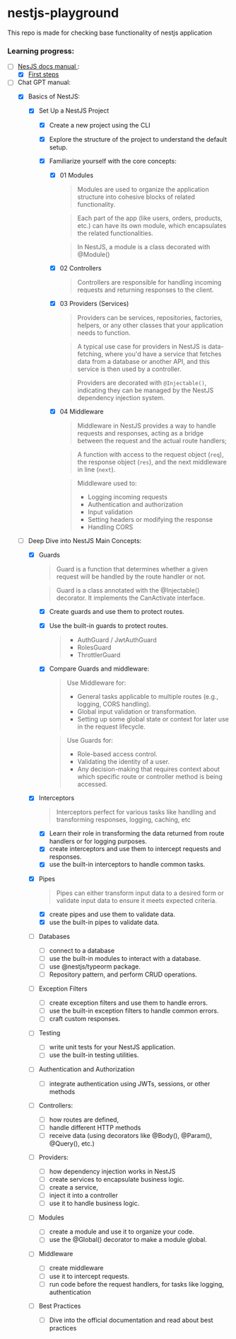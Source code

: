 # nestjs-playground
This repo is made for checking base functionality of nestjs application

### Learning progress:
- [ ] [NesJS docs manual ](https://docs.nestjs.com):
    - [X] [First steps](https://docs.nestjs.com/first-steps)

- [ ] Chat GPT manual:
    - [X] Basics of NestJS:
      
      - [X] Set Up a NestJS Project
        - [X] Create a new project using the CLI
        
        - [X] Explore the structure of the project to understand the default setup.

        - [X] Familiarize yourself with the core concepts:
           - [X] 01 Modules
              > Modules are used to organize the application structure into cohesive blocks of related functionality.

              > Each part of the app (like users, orders, products, etc.) can have its own module, which encapsulates the related functionalities.

              > In NestJS, a module is a class decorated with @Module()            

           - [X] 02 Controllers
                > Controllers are responsible for handling incoming requests and returning responses to the client.

           - [X] 03 Providers (Services)
              > Providers can be services, repositories, factories, helpers, or any other classes that your application needs to function.
            
              > A typical use case for providers in NestJS is data-fetching, where you'd have a service that fetches data from a database or another API, and this service is then used by a controller.
                
              > Providers are decorated with `@Injectable()`, indicating they can be managed by the NestJS dependency injection system.
          
           - [X] 04 Middleware
              > Middleware in NestJS provides a way to handle requests and responses, acting as a bridge between the request and the actual route handlers;
            
              >  A function with access to the request object (`req`), the response object (`res`), and the next middleware in line (`next`).
              
              > Middleware used to:
                > - Logging incoming requests
                > - Authentication and authorization
                > - Input validation
                > - Setting headers or modifying the response
                > - Handling CORS
 
    - [ ] Deep Dive into NestJS Main Concepts:
        - [X] Guards
          > Guard is a function that determines whether a given request will be handled by the route handler or not.

          > Guard is a class annotated with the @Injectable() decorator. It implements the CanActivate interface.
          
          - [X] Create guards and use them to protect routes.
          - [X] Use the built-in guards to protect routes.
            > - AuthGuard / JwtAuthGuard
            > - RolesGuard
            > - ThrottlerGuard
          - [X] Compare Guards and middleware: 
            > Use Middleware for:
            >  - General tasks applicable to multiple routes (e.g., logging, CORS handling).
            >  - Global input validation or transformation.
            >  - Setting up some global state or context for later use in the request lifecycle.
        
            > Use Guards for:  
            > - Role-based access control.
            > - Validating the identity of a user.
            > - Any decision-making that requires context about which specific route or controller method is being accessed.
      
        - [X] Interceptors
          > Interceptors perfect for various tasks like handling and transforming responses, logging, caching, etc
            - [X] Learn their role in transforming the data returned from route handlers or for logging purposes.
            - [X] create interceptors and use them to intercept requests and responses.
            - [X] use the built-in interceptors to handle common tasks.
      
        - [X] Pipes
            > Pipes can either transform input data to a desired form or validate input data to ensure it meets expected criteria.
              
            - [X] create pipes and use them to validate data.
            - [X] use the built-in pipes to validate data.
        
        - [ ] Databases
            - [ ] connect to a database
            - [ ] use the built-in modules to interact with a database.
            - [ ] use @nestjs/typeorm package.
            - [ ] Repository pattern, and perform CRUD operations.

        - [ ] Exception Filters
            - [ ] create exception filters and use them to handle errors.
            - [ ] use the built-in exception filters to handle common errors.
            - [ ] craft custom responses.

        - [ ] Testing
            - [ ] write unit tests for your NestJS application.
            - [ ] use the built-in testing utilities.

        - [ ] Authentication and Authorization
            - [ ] integrate authentication using JWTs, sessions, or other methods

        - [ ] Controllers:
            - [ ] how routes are defined,
            - [ ] handle different HTTP methods
            - [ ] receive data (using decorators like @Body(), @Param(), @Query(), etc.)
        - [ ] Providers:
            - [ ] how dependency injection works in NestJS
            - [ ] create services to encapsulate business logic.
            - [ ] create a service,
            - [ ] inject it into a controller
            - [ ] use it to handle business logic.
        - [ ] Modules
            - [ ] create a module and use it to organize your code.
            - [ ] use the @Global() decorator to make a module global.
        - [ ] Middleware
            - [ ] create middleware
            - [ ] use it to intercept requests.
            - [ ] run code before the request handlers, for tasks like logging, authentication

        - [ ] Best Practices
            - [ ] Dive into the official documentation and read about best practices

